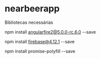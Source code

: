 # nearbeerapp

Bibliotecas necessárias

npm install angularfire2@5.0.0-rc.6.0 --save

npm install firebase@4.12.1 --save

npm install promise-polyfill --save
